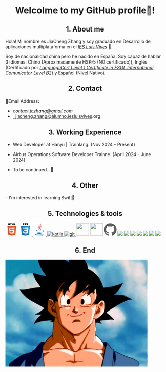 <h1 align="center">Welcolme to my GitHub profile👋! </h1>

<center>

## **1. About me**

</center>

<!--Hi! My name is JiaCheng Zhang and Im DAM's Student in [_IES Luis Vives_](https://github.com/IESLuisVives) (Spain, Madrid)🏫. 

Im Chinese but I was born in Spain. Im able to speak 3 languages: Chinese (Aproximately HSK-5 Level (NOT certified)), English (Certified by [_LanguageCert Level 1 Certificate in ESOL International Comunicator Level B2_](https://www.languagecert.org/en/language-exams/english/languagecert-selt/b2-lrws-2716)) and Spanish (Native level). 

I am a computer💻 and videogames🎮 enthusiast who's willing to learn.

____-->


Hola! Mi nombre es JiaCheng Zhang y soy graduado en Desarrollo de aplicaciones multiplataforma en el [_IES Luis Vives_](https://github.com/IESLuisVives) 🏫.

Soy de nacionalidad china pero he nacido en España. Soy capaz de hablar 3 idiomas: Chino (Aproximadamente HSK-5 (NO certificado)), Inglés (Certificado por [_LanguageCert Level 1 Certificate in ESOL International Comunicator Level B2_](https://www.languagecert.org/en/language-exams/english/languagecert-selt/b2-lrws-2716)) y Español (Nivel Nativo). 

<center>

## **2. Contact**

</center>

📧Email Address: 
- _contact.jczhang@gmail.com_
- _jiacheng.zhang@alumno.iesluisvives.org_

<center>

## **3. Working Experience**   

</center>

- Web Developer at Hanyu | Trainlang. (Nov 2024 - Present)

- Airbus Operations Software Developer Trainne. (April 2024 - June 2024) 
  
- To be continued...🚀

<center>

## **4. Other**

</center>
 -  I'm interested in learning Swift🍎

<center>

## **5. Technologies & tools**

</center>

<center>

<p align="left">  <img src="https://raw.githubusercontent.com/devicons/devicon/master/icons/html5/html5-original-wordmark.svg" alt="html5" width="40" height="40"/> </a><a href="https://www.w3schools.com/css/" target="_blank" rel="noreferrer"> 
<img src="https://raw.githubusercontent.com/devicons/devicon/master/icons/css3/css3-original-wordmark.svg" alt="css3" width="40" height="40"/> </a> <a href="https://www.java.com" target="_blank" rel="noreferrer"> 
<img src="https://raw.githubusercontent.com/devicons/devicon/master/icons/java/java-original.svg" alt="java" width="40" height="40"/> </a> <a href="https://kotlinlang.org" target="_blank" rel="noreferrer"> 
<img src="https://www.vectorlogo.zone/logos/kotlinlang/kotlinlang-icon.svg" alt="kotlin" width="40" height="40"/> </a><a href="https://git-scm.com/" target="_blank" rel="noreferrer"> 
<img src="https://www.vectorlogo.zone/logos/git-scm/git-scm-icon.svg" alt="git" width="40" height="40"/> </a> 
<img src="https://resources.jetbrains.com/storage/products/intellij-idea/img/meta/intellij-idea_logo_300x300.png" 
height="40" width = "40">
<img src="https://user-images.githubusercontent.com/674621/71187801-14e60a80-2280-11ea-94c9-e56576f76baf.png" 
height="40" width="40">
<img src="img/github.svg" heigth ="40" width= "40">
<img src="https://cdn.freebiesupply.com/logos/large/2x/docker-logo-png-transparent.png" heigth ="40" width= "40">
<img src="https://marketplacedesignoye.s3.ap-south-1.amazonaws.com/csharp--programming-language-icon-symbol-logo-vector-.png" heigth ="40" width= "40">
<img src="https://cdn.iconscout.com/icon/free/png-256/free-python-2-226051.png?f=webp&w=256" heigth ="40" width= "40">
<img src="https://cdn.iconscout.com/icon/free/png-256/free-mariadb-226022.png?f=webp" heigth ="40" width= "40">
<img src="https://www.mysql.com/common/logos/logo-mysql-170x115.png" heigth ="50" width= "50">
<img src="https://wiki.postgresql.org/images/3/30/PostgreSQL_logo.3colors.120x120.png" heigth ="40" width= "40">
<img src="https://cdn.worldvectorlogo.com/logos/mongodb-icon-1.svg" heigth ="40" width= "40">


</p>
</p>

</center>

<center>

## **6. End**

</center>

<img src="img/04a35a60dc327e10900772f75fb2ee77.gif" width= "450px">

<!--
**JiaChengZhang14/JiaChengZhang14** is a ✨ _special_ ✨ repository because its `README.md` (this file) appears on your GitHub profile.




Here are some ideas to get you started:

- 🔭 I’m currently working on ...
- 🌱 I’m currently learning ...
- 👯 I’m looking to collaborate on ...
- 🤔 I’m looking for help with ...
- 💬 Ask me about ...
- 📫 How to reach me: ...
- 😄 Pronouns: ...
- ⚡ Fun fact: ...
-->
